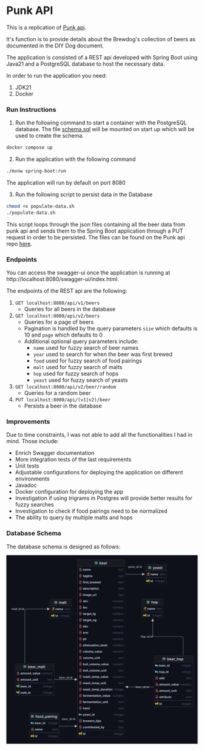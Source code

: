 # Punk API

This is a replication of [Punk api](https://punkapi.com/). 

It's function is to provide details about the Brewdog's collection of beers as documented in the DIY Dog document.

The application is consisted of a REST api developed with Spring Boot using Java21 and a PostgreSQL database to host the necessary data.


In order to run the application you need:

1. JDK21
2. Docker

### Run Instructions
 
1. Run the following command to start a container with the PostgreSQL database. The file [schema.sql](src/main/resources/schema.sql) will be mounted on start up which will be used to create the schema.
```sh
docker compose up
```

2. Run the application with the following command 
```sh
./mvnw spring-boot:run
```
The application will run by default on port 8080

3. Run the following script to persist data in the Database
```sh
chmod +x populate-data.sh
./populate-data.sh
```
This script loops through the json files containing all the beer data from punk api and sends them to the Spring Boot application through a PUT request in order to be persisted. 
The files can be found on the Punk api repo [here](https://github.com/sammdec/punkapi/tree/master/data).

### Endpoints

You can access the swagger-ui once the application is running
at http://localhost:8080/swagger-ui/index.html.

The endpoints of the REST api are the following:
1. `GET localhost:8080/api/v1/beers`
   - Queries for all beers in the database
2. `GET localhost:8080/api/v2/beers`
   - Queries for a page of beers
   - Pagination is handled by the query parameters `size` which defaults is 10 and `page` which defaults to 0
   - Additional optional query parameters include:
     - `name` used for fuzzy search of beer names
     - `year` used to search for when the beer was first brewed
     - `food` used for fuzzy search of food pairings
     - `malt` used for fuzzy search of malts
     - `hop`  used for fuzzy search of hops
     - `yeast` used for fuzzy search of yeasts
3. `GET localhost:8080/api/v2/beer/random`
   -  Queries for a random beer
4. `PUT localhost:8080/api/(v1|v2)/beer`
    -  Persists a beer in the database


### Improvements

Due to time constraints, I was not able to add all the functionalities I had in mind. Those include:

- Enrich Swagger documentation
- More integration tests of the last requirements
- Unit tests
- Adjustable configurations for deploying the application on different environments
- Javadoc
- Docker configuration for deploying the app
- Investigation if using trigrams in Postgres will provide better results for fuzzy searches
- Investigation to check if food pairings need to be normalized
- The ability to query by multiple malts and hops


### Database Schema
The database schema is designed as follows:

![DB Schema](./db-schema.png)